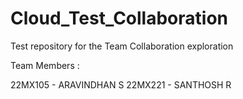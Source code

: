 # Cloud_Test_Collaboration
Test repository for the Team Collaboration exploration

Team Members :

22MX105 - ARAVINDHAN S
22MX221 - SANTHOSH R
